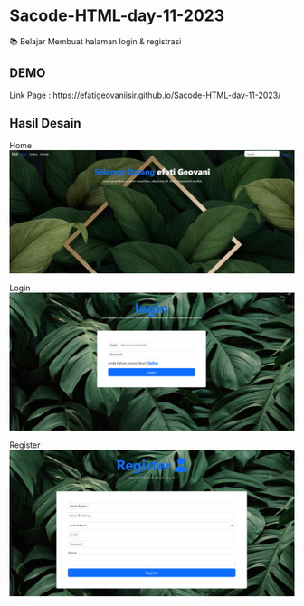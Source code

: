 # Sacode-HTML-day-11-2023
📚 Belajar Membuat halaman login &amp; registrasi

## DEMO

Link Page : https://efatigeovaniisir.github.io/Sacode-HTML-day-11-2023/

## Hasil Desain
Home
<img src="images/1.png">

Login
<img src="images/2.png">

Register
<img src="images/3.png">

